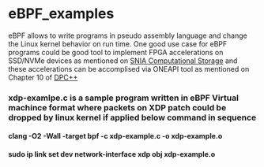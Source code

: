 # eBPF_examples
eBPF allows to write programs in pseudo assembly language and change the Linux kernel behavior on run time.
One good use case for eBPF programs could be good tool to implement FPGA accelerations on SSD/NVMe devices as mentioned on [SNIA Computational Storage](https://www.snia.org/sites/default/files/technical_work/PublicReview/SNIA-Computational-Storage-Architecture-and-Programming-Model-0.5R1.pdf) and these accelerations can be accomplised via ONEAPI tool as mentioned on Chapter 10 of [DPC++](https://link.springer.com/content/pdf/10.1007%2F978-1-4842-5574-2.pdf)

### xdp-examlpe.c is a sample program written in eBPF Virtual machince format where packets on XDP patch could be dropped by linux kernel  if applied below command in sequence 
#### clang -O2 -Wall -target bpf -c xdp-example.c -o xdp-example.o
#### sudo ip link set dev network-interface  xdp obj xdp-example.o
